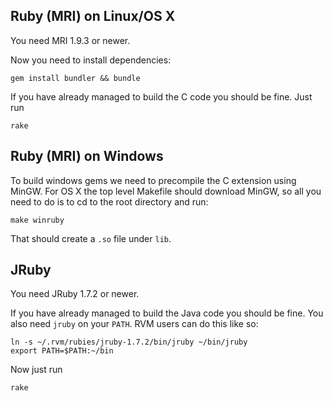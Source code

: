 ## Ruby (MRI) on Linux/OS X

You need MRI 1.9.3 or newer.

Now you need to install dependencies:

```
gem install bundler && bundle
```

If you have already managed to build the C code you should be fine. Just run

```
rake
```

## Ruby (MRI) on Windows

To build windows gems we need to precompile the C extension using MinGW. For OS X the top level Makefile should download MinGW,
so all you need to do is to cd to the root directory and run:

```
make winruby
```

That should create a `.so` file under `lib`.

## JRuby 

You need JRuby 1.7.2 or newer.

If you have already managed to build the Java code you should be fine. You also need `jruby` on your `PATH`. RVM users can do this like so:

```
ln -s ~/.rvm/rubies/jruby-1.7.2/bin/jruby ~/bin/jruby
export PATH=$PATH:~/bin
```

Now just run

```
rake
```
